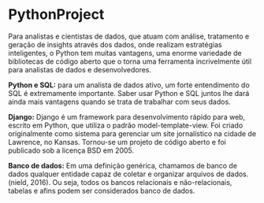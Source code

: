 # PythonProject
Para analistas e cientistas de dados, que atuam com análise, tratamento e geração de insights através dos dados, onde realizam estratégias inteligentes, o Python tem muitas vantagens, uma enorme variedade de bibliotecas de código aberto que o torna uma ferramenta incrivelmente útil para analistas de dados e desenvolvedores.

**Python e SQL:**
para um analista de dados ativo, um forte entendimento do SQL é extremamente importante.
Saber usar Python e SQL juntos lhe dará ainda mais vantagens quando se trata de trabalhar com seus dados.

**Django:**
Django é um framework para desenvolvimento rápido para web, escrito em Python, que utiliza o padrão model-template-view. Foi criado originalmente como sistema para gerenciar um site jornalístico na cidade de Lawrence, no Kansas. Tornou-se um projeto de código aberto e foi publicado sob a licença BSD em 2005. 

**Banco de dados:**
Em uma definição genérica, chamamos de banco de dados qualquer entidade capaz de coletar e organizar arquivos de dados. (nield, 2016).
Ou seja, todos os bancos relacionais e não-relacionais, tabelas e afins podem ser considerados banco de dados.
